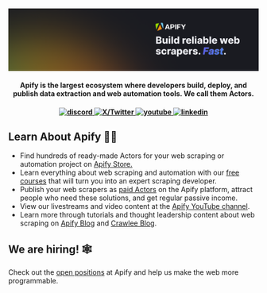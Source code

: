 <br />
<p align="center">
    <a href="https://apify.com" target="_blank"><img src="./images/banner.png" alt="Apify Banner"></a>
    <br />
    <br />
    <b>Apify is the largest ecosystem where developers build, deploy, and publish data extraction and web automation tools. We call them Actors.</b>
</p>

<h4 align="center">
  <a href="https://apify.com/discord/">
    <img src="https://img.shields.io/badge/discord-7289da.svg?style=flat-square" alt="discord">
  </a>
  <a href="https://x.com/apify/">
    <img src="https://img.shields.io/badge/twitter-18a1d6.svg?style=flat-square" alt="X/Twitter">
  </a>
  <a href="https://www.youtube.com/c/Apify"/>
    <img src="https://img.shields.io/badge/youtube-d95652.svg?style=flat-square&" alt="youtube">
  </a> 
  <a href="https://www.linkedin.com/company/apifytech/">
    <img src="https://img.shields.io/badge/LinkedIn-0077B5?style=flat-square&" alt="linkedin">
  </a>
</h4>


<h2>Learn About Apify 🧑‍🎓</h2>

<ul>
    <li>Find hundreds of ready-made Actors for your web scraping or automation project on <a href="https://apify.com/store/">Apify Store.</a></li>    
    <li>Learn everything about web scraping and automation with our <a href="https://docs.apify.com/academy/">free courses</a> that will turn you into an expert scraping developer.</li>
    <li>Publish your web scrapers as  <a href="https://https://apify.com/partners/actor-developers/">paid Actors</a> on the Apify platform, attract people who need these solutions, and get regular passive income.</li>
    <li>View our livestreams and video content at the <a href="https://youtube.com/c/Apify">Apify YouTube channel</a>.</li>
    <li>Learn more through tutorials and thought leadership content about web scraping on <a href="https://blog.apify.com/">Apify Blog</a> and <a href="https://crawlee.dev/blog/">Crawlee Blog</a>.</li>
</ul>

<h2>We are hiring! 🕸️</h2>

Check out the [open positions](https://apify.com/jobs) at Apify and help us make the web more programmable.
